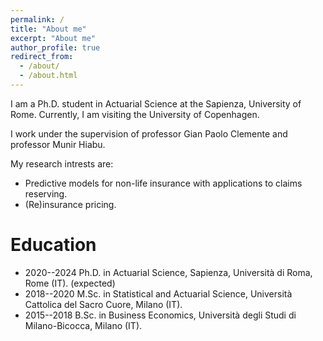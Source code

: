 ```yaml
---
permalink: /
title: "About me"
excerpt: "About me"
author_profile: true
redirect_from: 
  - /about/
  - /about.html
---
```


I am a Ph.D. student in Actuarial Science at the Sapienza, University of Rome. Currently, I am visiting the University of Copenhagen. 

I work under the supervision of professor Gian Paolo Clemente and professor Munir Hiabu.

My research intrests are:

* Predictive models for non-life insurance with applications to claims reserving.
* (Re)insurance pricing.


Education
========================

* 2020--2024 Ph.D. in Actuarial Science, Sapienza, Università di Roma, Rome (IT). (expected)
* 2018--2020 M.Sc. in Statistical and Actuarial Science, Università Cattolica del Sacro Cuore, Milano (IT).  
* 2015--2018 B.Sc. in Business Economics, Università degli Studi di Milano-Bicocca, Milano (IT).  